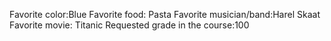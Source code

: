 Favorite color:Blue 
Favorite food: Pasta
Favorite musician/band:Harel Skaat 
Favorite movie: Titanic
Requested grade in the course:100 
